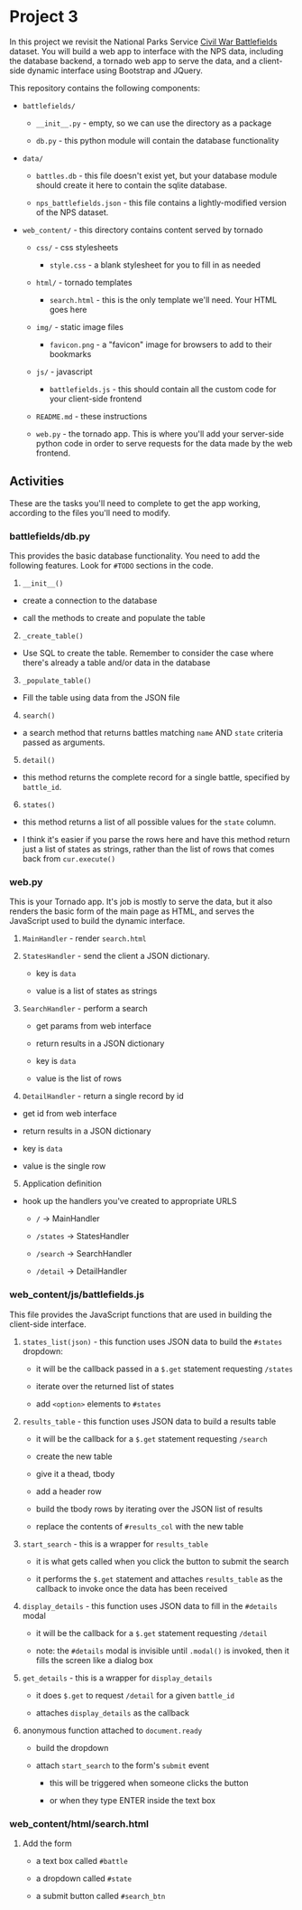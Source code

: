 # Project 3

In this project we revisit the National Parks Service [Civil War Battlefields](
https://archive.org/details/CivilWarBattleSummariesOfMajorBattles) dataset.
You will build a web app to interface with the NPS data, including the 
database backend, a tornado web app to serve the data, and a client-side dynamic
interface using Bootstrap and JQuery.

This repository contains the following components:

  - `battlefields/`

    - `__init__.py` - empty, so we can use the directory as a package

    - `db.py` - this python module will contain the database functionality
  
  - `data/`

    - `battles.db` - this file doesn't exist yet, but your database module should
       create it here to contain the sqlite database.
  
    - `nps_battlefields.json` - this file contains a lightly-modified version
      of the NPS dataset.
      
  - `web_content/` - this directory contains content served by tornado
  
    - `css/` - css stylesheets
    
      - `style.css` - a blank stylesheet for you to fill in as needed
    
    - `html/` - tornado templates
    
      - `search.html` - this is the only template we'll need. Your HTML goes 
        here
    
    - `img/` - static image files
    
      - `favicon.png` - a "favicon" image for browsers to add to their bookmarks
    
    - `js/` - javascript
    
      - `battlefields.js` - this should contain all the custom code for your
        client-side frontend

    - `README.md` - these instructions
    
    - `web.py` - the tornado app. This is where you'll add your server-side 
      python code in order to serve requests for the data made by the web
      frontend.
  
## Activities

These are the tasks you'll need to complete to get the app working, according to
the files you'll need to modify.

### battlefields/db.py

This provides the basic database functionality. You need to add the following
features. Look for `#TODO` sections in the code.

1. `__init__()`

  - create a connection to the database
  
  - call the methods to create and populate the table

  
2. `_create_table()`

  - Use SQL to create the table. Remember to consider the case where there's
    already a table and/or data in the database
    
3. `_populate_table()`

  - Fill the table using data from the JSON file
  
4. `search()`

  - a search method that returns battles matching `name` AND `state` criteria
    passed as arguments.
    
5. `detail()`

  - this method returns the complete record for a single battle, specified by
    `battle_id`.
    
6. `states()`

  - this method returns a list of all possible values for the `state` column.
  
  - I think it's easier if you parse the rows here and have this method return 
    just a list of states as strings, rather than the list of rows that comes
    back from `cur.execute()`

### web.py

This is your Tornado app. It's job is mostly to serve the data, but it also
renders the basic form of the main page as HTML, and serves the JavaScript used
to build the dynamic interface.

1. `MainHandler` - render `search.html`

2. `StatesHandler` - send the client a JSON dictionary.

   - key is `data`
   
   - value is a list of states as strings
   
3. `SearchHandler` - perform a search

   - get params from web interface

   - return results in a JSON dictionary
   
   - key is `data`
   
   - value is the list of rows
   
4. `DetailHandler` - return a single record by id

  - get id from web interface
  
  - return results in a JSON dictionary
  
  - key is `data`
  
  - value is the single row

5. Application definition

  - hook up the handlers you've created to appropriate URLS
     
     - `/` -> MainHandler
     
     - `/states` -> StatesHandler
     
     - `/search` -> SearchHandler
     
     - `/detail` -> DetailHandler

### web_content/js/battlefields.js

This file provides the JavaScript functions that are used in building the 
client-side interface.

1. `states_list(json)` - this function uses JSON data to build the `#states` dropdown:

    - it will be the callback passed in a `$.get` statement requesting `/states`

    - iterate over the returned list of states
    
    - add `<option>` elements to `#states`
      
2. `results_table` - this function uses JSON data to build a results table

    - it will be the callback for a `$.get` statement requesting `/search`
    
    - create the new table
    
    - give it a thead, tbody
    
    - add a header row
    
    - build the tbody rows by iterating over the JSON list of results
    
    - replace the contents of `#results_col` with the new table
    
3. `start_search` - this is a wrapper for `results_table`

   - it is what gets called when you click the button to submit the search
   
   - it performs the `$.get` statement and attaches `results_table` as the 
     callback to invoke once the data has been received
     
4. `display_details` - this function uses JSON data to fill in the `#details`
    modal
    
      - it will be the callback for a `$.get` statement requesting `/detail`
      
      - note: the `#details` modal is invisible until `.modal()` is invoked,
        then it fills the screen like a dialog box
        
5. `get_details` - this is a wrapper for `display_details`

      - it does `$.get` to request `/detail` for a given `battle_id`
      
      - attaches `display_details` as the callback

6. anonymous function attached to `document.ready`

   - build the dropdown
   
   - attach `start_search` to the form's `submit` event
   
      - this will be triggered when someone clicks the button
      
      - or when they type ENTER inside the text box
      
### web_content/html/search.html

1. Add the form 

   - a text box called `#battle`
   
   - a dropdown called `#state`
   
   - a submit button called `#search_btn`
